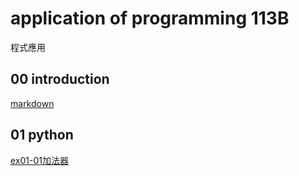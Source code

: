 # application of programming 113B
程式應用
## 00 introduction
[markdown](https://colab.research.google.com/github/Enzo02220222/enzo/blob/main/markdown.ipynb)

## 01 python
[ex01-01加法器](https://colab.research.google.com/drive/1Buk2NAx6feoprdqzwMy-OJTD1u6hUQg_)
